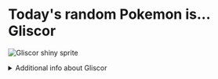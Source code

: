 # Today's random Pokemon is... Gliscor

![Gliscor shiny sprite](https://raw.githubusercontent.com/PokeAPI/sprites/master/sprites/pokemon/shiny/472.png)

<details>
<summary>Additional info about Gliscor</summary>

| srpite type | image |
|------|------|
| back_default | ![Gliscor back_default sprite](https://raw.githubusercontent.com/PokeAPI/sprites/master/sprites/pokemon/back/472.png) |
| back_shiny | ![Gliscor back_shiny sprite](https://raw.githubusercontent.com/PokeAPI/sprites/master/sprites/pokemon/back/shiny/472.png) |
| front_default | ![Gliscor front_default sprite](https://raw.githubusercontent.com/PokeAPI/sprites/master/sprites/pokemon/472.png) | </details>